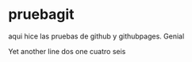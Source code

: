 # pruebagit
aqui hice las pruebas de github y githubpages. Genial

Yet another line
dos
one 
cuatro
seis
